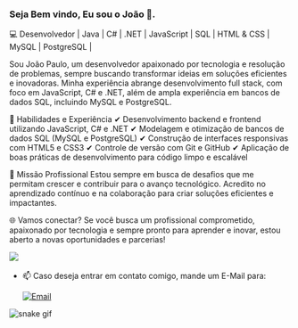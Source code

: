  ### **Seja Bem vindo, Eu sou o João 👋.** 

💻 Desenvolvedor | Java | C# | .NET | JavaScript | SQL | HTML & CSS | MySQL | PostgreSQL |

Sou João Paulo, um desenvolvedor apaixonado por tecnologia e resolução de problemas, sempre buscando transformar ideias em soluções eficientes e inovadoras. Minha experiência abrange desenvolvimento full stack, com foco em JavaScript, C# e .NET, além de ampla experiência em bancos de dados SQL, incluindo MySQL e PostgreSQL.

🚀 Habilidades e Experiência
✔ Desenvolvimento backend e frontend utilizando JavaScript, C# e .NET
✔ Modelagem e otimização de bancos de dados SQL (MySQL e PostgreSQL)
✔ Construção de interfaces responsivas com HTML5 e CSS3
✔ Controle de versão com Git e GitHub
✔ Aplicação de boas práticas de desenvolvimento para código limpo e escalável

🎯 Missão Profissional
Estou sempre em busca de desafios que me permitam crescer e contribuir para o avanço tecnológico. Acredito no aprendizado contínuo e na colaboração para criar soluções eficientes e impactantes.

🌐 Vamos conectar?
Se você busca um profissional comprometido, apaixonado por tecnologia e sempre pronto para aprender e inovar, estou aberto a novas oportunidades e parcerias!

   <a href="https://www.linkedin.com/in/jo%C3%A3o-paulo-de-souza-658190151/"><img src="https://img.shields.io/badge/linkedin-%230077B5.svg?&style=for-the-badge&logo=linkedin&logoColor=white" /></a>&nbsp;&nbsp;&nbsp;&nbsp;

- 📫 Caso deseja entrar em contato comigo, mande um E-Mail para:

   [![Email](https://img.shields.io/badge/Gmail-D14836?style=for-the-badge&logo=gmail&logoColor=white)](mailto:joaopaulodesouza6@gmail.com)

 ![snake gif](https://github.com/victordamico/victordamico/blob/output/github-contribution-grid-snake.svg)
<!---
OJuauum/OJuauum is a ✨ special ✨ repository because its `README.md` (this file) appears on your GitHub profile.
You can click the Preview link to take a look at your changes.
--->
